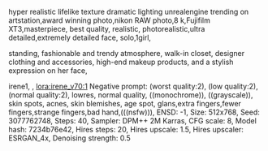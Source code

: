 hyper realistic lifelike texture dramatic lighting unrealengine trending on artstation,award winning photo,nikon RAW photo,8 k,Fujifilm XT3,masterpiece, best quality, realistic, photorealistic,ultra detailed,extremely detailed face,
solo,1girl,

 standing, fashionable and trendy atmosphere, walk-in closet, designer clothing and accessories, high-end makeup products, and a stylish expression on her face,


irene1,   , <lora:irene_v70:1>
Negative prompt: (worst quality:2), (low quality:2), (normal quality:2), lowres, normal quality, ((monochrome)), ((grayscale)), skin spots, acnes, skin blemishes, age spot, glans,extra fingers,fewer fingers,strange fingers,bad hand,(((nsfw))),
ENSD: -1, Size: 512x768, Seed: 3077762748, Steps: 40, Sampler: DPM++ 2M Karras, CFG scale: 8, Model hash: 7234b76e42, Hires steps: 20, Hires upscale: 1.5, Hires upscaler: ESRGAN_4x, Denoising strength: 0.5
